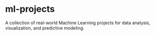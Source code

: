 # ml-projects
A collection of real-world Machine Learning projects for data analysis, visualization, and predictive modeling.
